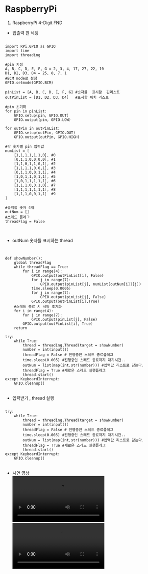 # RaspberryPi 

1. RaspberryPi 4-Digit FND
  - 입출력 핀 세팅
<pre>
<code>
import RPi.GPIO as GPIO
import time
import threading

#pin 지정
A, B, C, D, E, F, G = 2, 3, 4, 17, 27, 22, 10
D1, D2, D3, D4 = 25, 8, 7, 1
#BCM mode로 설정
GPIO.setmode(GPIO.BCM)

pinList = [A, B, C, D, E, F, G] #숫자를  표시할  핀리스트
outPinList = [D1, D2, D3, D4]   #표시할 위치 리스트

#pin 초기화
for pin in pinList:
	GPIO.setup(pin, GPIO.OUT)
	GPIO.output(pin, GPIO.LOW)

for outPin in outPinList:
	GPIO.setup(outPin, GPIO.OUT)
	GPIO.output(outPin, GPIO.HIGH)

#각 숫자별 pin 입력값
numList = [
	[1,1,1,1,1,1,0], #0
	[0,1,1,0,0,0,0], #1
	[1,1,0,1,1,0,1], #2
	[1,1,1,1,0,0,1], #3
	[0,1,1,0,0,1,1], #4
	[1,0,1,1,0,1,1], #5
	[1,0,1,1,1,1,1], #6
	[1,1,1,0,0,1,0], #7
	[1,1,1,1,1,1,1], #8
	[1,1,1,0,0,1,1]  #9
]

#출력할 숫자 4개
outNum = []
#쓰레드 플레그
threadFlag = False

</code>
</pre>
  - outNum 숫자를 표시하는 thread
<pre>
<code>

def showNumber():
	global threadFlag
	while threadFlag == True:
		for i in range(4):
			GPIO.output(outPinList[i], False)
			for j in range(7):
				GPIO.output(pinList[j], numList[outNum[i]][j])
			time.sleep(0.0005)
			for j in range(7):
				GPIO.output(pinList[j], False)
			GPIO.output(outPinList[i],True)
	#스레드 종료 시 세팅 초기화
	for i in range(4):
		for j in range(7):
			GPIO.output(pinList[j], False)
		GPIO.output(outPinList[i], True)
	return

try:
	while True:
		thread = threading.Thread(target = showNumber)
		number = int(input())
		threadFlag = False # 진행중인 스레드 종료플레그
		time.sleep(0.005) #진행중인 스레드 종료까지 대기시간..
		outNum = list(map(int,str(number))) #입력값 리스트로 담는다.
		threadFlag = True #새로운 스레드 실행플레그
		thread.start()
except KeyboardInterrupt:
	GPIO.cleanup()
</code>
</pre>
 
  - 입력받기 , thread 실행
<pre>
<code>
try:
	while True:
		thread = threading.Thread(target = showNumber)
		number = int(input())
		threadFlag = False # 진행중인 스레드 종료플레그
		time.sleep(0.005) #진행중인 스레드 종료까지 대기시간..
		outNum = list(map(int,str(number))) #입력값 리스트로 담는다.
		threadFlag = True #새로운 스레드 실행플레그
		thread.start()
except KeyboardInterrupt:
	GPIO.cleanup()
</code>
</pre>

- 시연 영상<br>
 ![Door Lock](https://github.com/JongWon112/Arduino/blob/main/images/DoorLock.mp4) <br>
 ![Serial 통신](https://github.com/JongWon112/Arduino/blob/main/images/Serial%ED%86%B5%EC%8B%A0.mp4)
 
